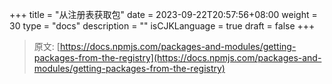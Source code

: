 +++
title = "从注册表获取包"
date = 2023-09-22T20:57:56+08:00
weight = 30
type = "docs"
description = ""
isCJKLanguage = true
draft = false
+++

> 原文: [https://docs.npmjs.com/packages-and-modules/getting-packages-from-the-registry](https://docs.npmjs.com/packages-and-modules/getting-packages-from-the-registry)
